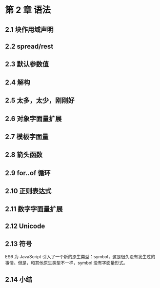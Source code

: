 # 第 2 章 语法

## 2.1 块作用域声明

## 2.2 spread/rest

## 2.3 默认参数值

## 2.4 解构

## 2.5 太多，太少，刚刚好

## 2.6 对象字面量扩展

## 2.7 模板字面量

## 2.8 箭头函数

## 2.9 for..of 循环

## 2.10 正则表达式

## 2.11 数字字面量扩展

## 2.12 Unicode

## 2.13 符号

ES6 为 JavaScript 引入了一个新的原生类型：symbol，这是很久没有发生过的事情。但是，和其他原生类型不一样，symbol 没有字面量形式。

## 2.14 小结
